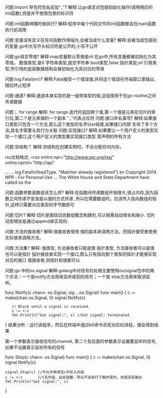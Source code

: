 问题:import 导包时包名前加"_"?
解释:让go语言对包做初始化操作(调用相应的init函数),但是并不使用包里的标识符

问题:init函数神魔时候执行?
解释:程序中每个代码文件的init函数都会在main函数执行前调用

问题:变量没有定义在任何函数作用域内,会被当成什么变量?
解释:会被当成包级别的变量
    go中大写开头标识符是公开的,小写不公开
    
问题:go语言零值?
解释:map变量默认零值是nil
    在go中,所有变量都被初始化为其零值。
    数值类型,是0
    字符串类型,是空字符串
    bool类型,false
    指针类型,nil
    引用类型,所引用的底层数据结构会被初始化为其对应的零值

问题:log.Fatal(err)?
解释:Fatal接受一个错误值,并将这个错误在终端窗口里输出,随后终止程序

问题:通道?
解释:通道本身实现的是一组带类型的值,这组值用于在go routine之间传递数据

问题； for range
解释: for range 迭代时返回两个值,第一个值是元素在切片的索引位,第二个是元素值的一个副本
      "_"代表占位符
问题:接口命名事项?
解释:如果接口类型只包含一个方法,那么这个类型的名字以er结尾,如果接口内部
    生命了多个方法,其名字需要与其行为关联
问题:实现接口?
解释:如果要让一个用户定义的类型实现一个接口,这个用户定义的类型要实现接口类型
     里声明的所有方法

问题:空结构？
解释:空结构在创建实例时，不会分配任何内存。


rss文档格式:
<rss xmlns:npr="http://www.npr.org/rss/" xmlns:nprml="http://api" <channel>
<title>News</title> <link>...</link> <description>...</description>
log.Fatalln(feedType, "Matcher already registered")
<language>en</language>
<copyright>Copyright 2014 NPR - For Personal Use <image>...</image>
<item>
<title>
Putin Says He'll Respect Ukraine Vote But U.S.
                </title>
                <description>
The White House and State Department have called on the </description>

问题:函数参数是数组该怎么传?
解释:在函数间传递数组开销很大,很占内存,因为函数之间传递不安良是以值的方式传递
    ,所以在需要数组时，应该传入指向数组的指针,这样只需要对应类型的字节数即可

问题:切片?
解释:切片是围绕动态数组概念构建的,可以按需自动增长和缩小.
    切片动态增张是通过append来实现的.

问题:方法的接收者?
解释:值接收者使用 值的副本来调用方法，而指针接受者使用实际值来调用方法。

问题:方法集?
解释: 值类型, 方法接收者只能是值
     指针类型, 方法接收者可以是值也可以是指针
     指针接收者实现一个接口,那么只有指向那个类型的指针才能够实现对应的接口
     值接收者,则指针和值都可以
     
问题:go 中的os.signal
解释:golang中对信号的处理主要使用os/signal包中的两个方法：一个是notify方法用来监听收到的信号；一个是 stop方法用来取消监听。
   
   func Notify(c chan<- os.Signal, sig ...os.Signal)
   func main() {
       c := make(chan os.Signal, 0)
       signal.Notify(c)
   
       // Block until a signal is received.
       s := <-c
       fmt.Println("Got signal:", s) //Got signal: terminated
   
   }
   结果分析：运行该程序，然后在终端中通过kill命令杀死对应的进程，便会得到结果
   
   第一个参数表示接收信号的channel, 第二个及后面的参数表示设置要监听的信号,如果不设置表示监听所有的信号
   
   func Stop(c chan<- os.Signal)
   func main() {
   	c := make(chan os.Signal, 0)
   	signal.Notify(c)
   
   	signal.Stop(c) //不允许继续往c中存入内容
   	s := <-c       //c无内容，此处阻塞，所以不会执行下面的语句，也就没有输出
   	fmt.Println("Got signal:", s)
   }


   